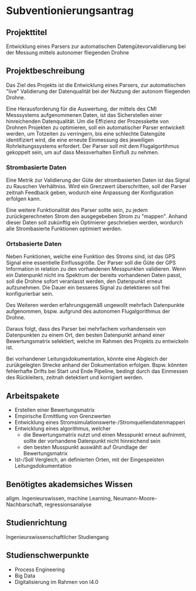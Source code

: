 # Subventionierungsantrag

## Projekttitel

Entwicklung eines Parsers zur automatischen Datengütevorvalidierung bei der Messung mittels autonomer fliegenden Drohne


## Projektbeschreibung

Das Ziel des Projekts ist die Entwicklung eines Parsers, zur automatischen "live" Validierung der Datenqualität bei der Nutzung der autonom fliegenden Drohne. 

Eine Herausforderung für die Auswertung, der  mittels des CMI Messsystems aufgenommenen Daten, ist das Sicherstellen einer hinreichenden Datenqualität. Um die Effizienz der Prozesskette von Drohnen Projekten zu optimieren, soll ein automatischer Parser entwickelt werden, um Totzeiten zu verringern, bis eine schlechte Datengüte identifiziert wird, die eine erneute Einmessung des jeweiligen Rohrleitungssystems erfordert. Der Parser soll mit dem Flugalgortihmus gekoppelt sein, um auf dass Messverhalten Einfluß zu nehmen. 


### Strombasierte Daten

Eine Metrik zur Validierung der Güte der strombasierten Daten ist das Signal zu Rauschen Verhältniss. Wird ein Grenzwert überschritten, soll der Parser zeitnah Feedback geben, wodurch eine Anpassung der Konfiguration erfolgen kann. 

Eine weitere Funktionalität des Parser sollte sein, zu jedem zurückgerechneten Strom den ausgegebeben Strom zu "mappen". Anhand dieser Daten soll zukünftig ein Optimierer geschrieben werden, wordurch alle Strombasierte Funktionen optimiert werden. 

### Ortsbasierte Daten

Neben Funktionen, welche eine Funktion des Stroms sind, ist das GPS Signal eine essentielle Einflussgröße. Der Parser soll die Güte der GPS Information in relation zu den vorhandenen Messpunkten validieren. Wenn ein Datenpunkt nicht ins Spektrum der bereits vorhandenen Daten passt, soll die Drohne sofort veranlasst werden, den Datenpunkt erneut aufzunehmen. Die Dauer ein besseres Signal zu detektieren soll frei konfigurierbar sein. 

Des Weiteren werden erfahrungsgemäß ungewollt mehrfach Datenpunkte aufgenommen, bspw. aufgrund des autonomen Flugalgorithmus der Drohne.

Daraus folgt, dass des Parser bei mehrfachem vorhandensein von Datenpunkten zu einem Ort, den besten Datenpunkt anhand einer Bewertungsmatrix selektiert, welche im Rahmen des Projekts zu entwickeln ist.

Bei vorhandener Leitungsdokumentation, könnte eine Abgleich der zurükgelegten Strecke anhand der Dokumentation erfolgen. Bspw. könnten fehlerhafte Drifts bei Start und Ende Pipeline, bedingt durch das Einmessen des Rückleiters, zeitnah detektiert und korrigiert werden.

## Arbeitspakete

- Erstellen einer Bewertungsmatrix
- Empirische Ermittlung von Grenzwerten
- Entwicklung eines Stromsimulationswerte-/Stromquellendatenmapperi
- Entwicklung eines algorithmus, welcher
  * die Bewertungsmatrix nutzt und einen Messpunkt erneut aufnimmt, sollte der vorhandene Datenpunkt nicht hinreichend sein
  * den besten Musspunkt auswählt auf Grundlage der Bewertungsmatrix
- Ist-/Soll Vergleich, an definierten Orten, mit der Eingespeisten Leitungsdokumentation

## Benötigtes akademsiches Wissen

allgm. Ingenieurswissen, machine Learning, Neumann-Moore-Nachbarschaft, regressionsanalyse 

## Studienrichtung

Ingenieurswissenschaftlicher Studiengang

## Studienschwerpunkte

- Process Engineering 
- Big Data
- Digitalisierung im Rahmen von I4.0
